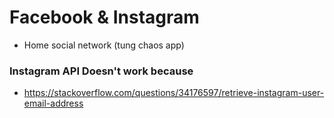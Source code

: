 # Facebook & Instagram

- Home social network (tung chaos app)


### Instagram API Doesn't work because

- https://stackoverflow.com/questions/34176597/retrieve-instagram-user-email-address